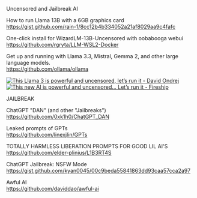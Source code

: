 Uncensored and Jailbreak AI  

How to run Llama 13B with a 6GB graphics card  
https://gist.github.com/rain-1/8cc12b4b334052a21af8029aa9c4fafc  

One-click install for WizardLM-13B-Uncensored with oobabooga webui  
https://github.com/rgryta/LLM-WSL2-Docker  

Get up and running with Llama 3.3, Mistral, Gemma 2, and other large language models.  
https://github.com/ollama/ollama  

<a href="https://www.youtube.com/watch?v=cTxENLLX1ho">
  <img src="https://markdown-videos-api.jorgenkh.no/url?url=https%3A%2F%2Fwww.youtube.com%2Fwatch%3Fv%3DcTxENLLX1ho" alt=" This Llama 3 is powerful and uncensored, let’s run it -  David Ondrej" title=" This Llama 3 is powerful and uncensored, let’s run it -  David Ondrej"/>
</a>

<a href="https://www.youtube.com/watch?v=GyllRd2E6fg">
  <img src="https://markdown-videos-api.jorgenkh.no/url?url=https%3A%2F%2Fwww.youtube.com%2Fwatch%3Fv%3DGyllRd2E6fg" alt="This new AI is powerful and uncensored… Let’s run it -  Fireship" title="This new AI is powerful and uncensored… Let’s run it -  Fireship"/>
</a>

JAILBREAK  

ChatGPT "DAN" (and other "Jailbreaks")  
https://github.com/0xk1h0/ChatGPT_DAN  

Leaked prompts of GPTs  
https://github.com/linexjlin/GPTs  

TOTALLY HARMLESS LIBERATION PROMPTS FOR GOOD LIL AI'S  
https://github.com/elder-plinius/L1B3RT4S  

ChatGPT Jailbreak: NSFW Mode  
https://gist.github.com/kyan0045/00c9beda55841863dd93caa57cca2a97  

Awful AI  
https://github.com/daviddao/awful-ai  

